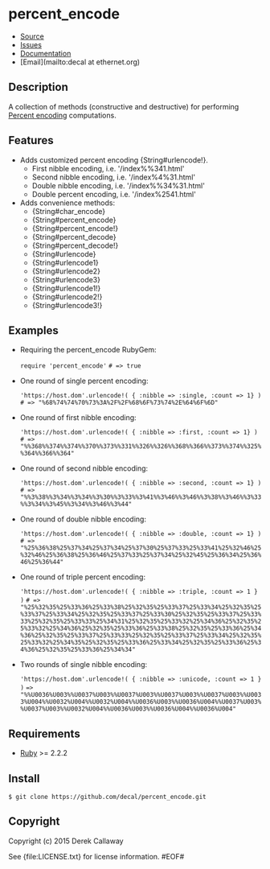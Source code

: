 # percent_encode 

* [Source](https://github.com/decal/percent_encode)
* [Issues](https://github.com/decal/percent_encode/issues)
* [Documentation](http://rubydoc.info/gems/percent_encode)
* [Email](mailto:decal at ethernet.org)

## Description

A collection of methods (constructive and destructive) for performing
[Percent encoding](http://en.wikipedia.org/wiki/Percent_encoding) computations.

## Features

* Adds customized percent encoding {String#urlencode!}.
  * First nibble encoding, i.e. '/index%%341.html' 
  * Second nibble encoding, i.e. '/index%4%31.html'
  * Double nibble encoding, i.e. '/index%%34%31.html'
  * Double percent encoding, i.e. '/index%2541.html'
* Adds convenience methods:
  * {String#char_encode}
  * {String#percent_encode}
  * {String#percent_encode!}
  * {String#percent_decode}
  * {String#percent_decode!}
  * {String#urlencode}
  * {String#urlencode1}
  * {String#urlencode2}
  * {String#urlencode3}
  * {String#urlencode1!}
  * {String#urlencode2!}
  * {String#urlencode3!}

## Examples

* Requiring the percent_encode RubyGem:

   `require 'percent_encode'`
   `# => true`

* One round of single percent encoding:

   `'https://host.dom'.urlencode!( { :nibble => :single, :count => 1} )`
   `# => "%68%74%74%70%73%3A%2F%2F%68%6F%73%74%2E%64%6F%6D"`

* One round of first nibble encoding: 

   `'https://host.dom'.urlencode!( { :nibble => :first, :count => 1} )`
   `# => "%%368%%374%%374%%370%%373%%331%%326%%326%%368%%366%%373%%374%%325%%364%%366%%364"`

* One round of second nibble encoding: 

  `'https://host.dom'.urlencode!( { :nibble => :second, :count => 1} )`
  `# => "%%3%38%%3%34%%3%34%%3%30%%3%33%%3%41%%3%46%%3%46%%3%38%%3%46%%3%33%%3%34%%3%45%%3%34%%3%46%%3%44"`

* One round of double nibble encoding:

  `'https://host.dom'.urlencode!( { :nibble => :double, :count => 1} )`
  `# => "%25%36%38%25%37%34%25%37%34%25%37%30%25%37%33%25%33%41%25%32%46%25%32%46%25%36%38%25%36%46%25%37%33%25%37%34%25%32%45%25%36%34%25%36%46%25%36%44"`

* One round of triple percent encoding:

  `'https://host.dom'.urlencode!( { :nibble => :triple, :count => 1 } )`
  `# => "%25%32%35%25%33%36%25%33%38%25%32%35%25%33%37%25%33%34%25%32%35%25%33%37%25%33%34%25%32%35%25%33%37%25%33%30%25%32%35%25%33%37%25%33%33%25%32%35%25%33%33%25%34%31%25%32%35%25%33%32%25%34%36%25%32%35%25%33%32%25%34%36%25%32%35%25%33%36%25%33%38%25%32%35%25%33%36%25%34%36%25%32%35%25%33%37%25%33%33%25%32%35%25%33%37%25%33%34%25%32%35%25%33%32%25%34%35%25%32%35%25%33%36%25%33%34%25%32%35%25%33%36%25%34%36%25%32%35%25%33%36%25%34%34"`

* Two rounds of single nibble encoding:

  `'https://host.dom'.urlencode!( { :nibble => :unicode, :count => 1 } )`
  `=> "%%U0036%U003%%U0037%U003%%U0037%U003%%U0037%U003%%U0037%U003%%U0033%U004%%U0032%U004%%U0032%U004%%U0036%U003%%U0036%U004%%U0037%U003%%U0037%U003%%U0032%U004%%U0036%U003%%U0036%U004%%U0036%U004"`

## Requirements

* [Ruby](http://www.ruby-lang.org/) >= 2.2.2

## Install

    $ git clone https://github.com/decal/percent_encode.git

## Copyright

Copyright (c) 2015 Derek Callaway

See {file:LICENSE.txt} for license information.
#EOF#
